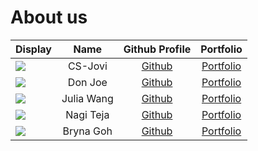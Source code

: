 # About us

Display | Name | Github Profile | Portfolio 
--------|:----:|:--------------:|:---------:
![](https://via.placeholder.com/100.png?text=Photo) | CS-Jovi | [Github](https://github.com/) | [Portfolio](docs/team/johndoe.md)
![](https://via.placeholder.com/100.png?text=Photo) | Don Joe | [Github](https://github.com/) | [Portfolio](docs/team/johndoe.md)
![](https://via.placeholder.com/100.png?text=Photo) | Julia Wang | [Github](https://github.com/) | [Portfolio](docs/team/juliawang.md)
![](https://via.placeholder.com/100.png?text=Photo) | Nagi Teja | [Github](https://github.com/) | [Portfolio](docs/team/johndoe.md)
![](https://via.placeholder.com/100.png?text=Photo) | Bryna Goh | [Github](https://github.com/brynagoh) | [Portfolio](docs/team/brynagoh.md)

